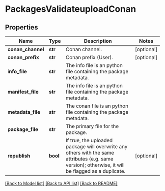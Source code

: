 # PackagesValidateuploadConan

## Properties
Name | Type | Description | Notes
------------ | ------------- | ------------- | -------------
**conan_channel** | **str** | Conan channel. | [optional] 
**conan_prefix** | **str** | Conan prefix (User). | [optional] 
**info_file** | **str** | The info file is an python file containing the package metadata. | 
**manifest_file** | **str** | The info file is an python file containing the package metadata. | 
**metadata_file** | **str** | The conan file is an python file containing the package metadata. | 
**package_file** | **str** | The primary file for the package. | 
**republish** | **bool** | If true, the uploaded package will overwrite any others with the same attributes (e.g. same version); otherwise, it will be flagged as a duplicate. | [optional] 

[[Back to Model list]](../README.md#documentation-for-models) [[Back to API list]](../README.md#documentation-for-api-endpoints) [[Back to README]](../README.md)



